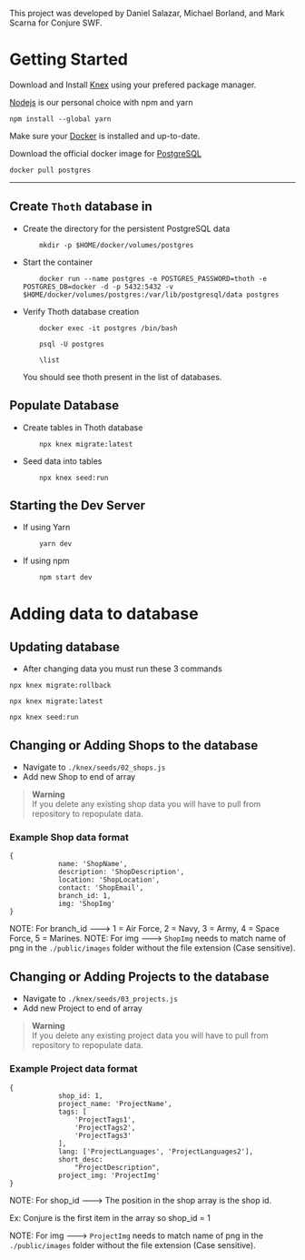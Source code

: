 <!-- 
```bash
npm run dev
# or
yarn dev
```

## Deploy on Vercel

[Vercel Platform](https://vercel.com/new?utm_medium=default-template&filter=next.js&utm_source=create-next-app&utm_campaign=create-next-app-readme) -->

This project was developed by Daniel Salazar, Michael Borland, and Mark Scarna for Conjure SWF.

# Getting Started

Download and Install [Knex](https://github.com/knex/documentation) using your prefered package manager. 

[Nodejs](https://nodejs.org/en) is our personal choice with npm and yarn
```
npm install --global yarn
```

Make sure your [Docker](https://www.docker.com/products/docker-desktop/) is installed and up-to-date. 

Download the official docker image for [PostgreSQL](https://hub.docker.com/_/postgres)

```
docker pull postgres
```
---

## Create `Thoth` database in 

- Create the directory for the persistent PostgreSQL data
    ```
        mkdir -p $HOME/docker/volumes/postgres
    ```
- Start the container
    ```
        docker run --name postgres -e POSTGRES_PASSWORD=thoth -e POSTGRES_DB=docker -d -p 5432:5432 -v $HOME/docker/volumes/postgres:/var/lib/postgresql/data postgres
    ```
- Verify Thoth database creation
    ```
        docker exec -it postgres /bin/bash

        psql -U postgres

        \list
    ``` 
    You should see thoth present in the list of databases.

## Populate Database

- Create tables in Thoth database 
    ```
        npx knex migrate:latest
    ```
- Seed data into tables
    ```
        npx knex seed:run
    ```

## Starting the Dev Server

- If using Yarn 
    ```
        yarn dev
    ```
- If using npm
    ```
        npm start dev
    ```

# Adding data to database

## Updating database
- After changing data you must run these 3 commands
```
npx knex migrate:rollback

npx knex migrate:latest

npx knex seed:run
```

## Changing or Adding Shops to the database
- Navigate to `./knex/seeds/02_shops.js`
- Add new Shop to end of array
> **Warning**  
> If you delete any existing shop data you will have to pull from repository to repopulate data.

### Example Shop data format
```
{
			name: 'ShopName',
			description: 'ShopDescription',
			location: 'ShopLocation',
			contact: 'ShopEmail',
			branch_id: 1,
			img: 'ShopImg'
}
```
NOTE: For branch_id ---> 1 = Air Force, 2 = Navy, 3 = Army, 4 = Space Force, 5 = Marines.
NOTE: For img ---> `ShopImg` needs to match name of png in the `./public/images` folder without the file extension (Case sensitive).

## Changing or Adding Projects to the database
- Navigate to `./knex/seeds/03_projects.js`
- Add new Project to end of array
> **Warning**  
> If you delete any existing project data you will have to pull from repository to repopulate data.

### Example Project data format
```
{
			shop_id: 1,
			project_name: 'ProjectName',
			tags: [
				'ProjectTags1',
                'ProjectTags2',
                'ProjectTags3'
			],
			lang: ['ProjectLanguages', 'ProjectLanguages2'],
			short_desc:
				"ProjectDescription",
			project_img: 'ProjectImg'
}
```
NOTE: For shop_id ---> The position in the shop array is the shop id.

Ex: Conjure is the first item in the array so shop_id = 1

NOTE: For img ---> `ProjectImg` needs to match name of png in the `./public/images` folder without the file extension (Case sensitive).